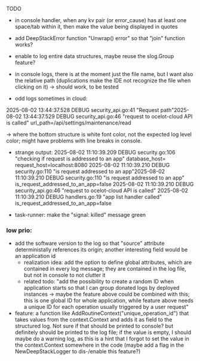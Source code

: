 TODO

* in console handler, when any kv pair (or error_cause) has at least one space/tab within it, then make the value being displayed in quotes

* add DeepStackError function "Unwrap() error" so that "join" function works?

* enable to log entire data structures, maybe reuse the slog.Group feature?

* in console logs, there is at the moment just the file name, but I want also the relative path (duplications make the IDE not recognize the file when clicking on it) -> should work, to be tested

* odd logs sometimes in cloud:

2025-08-02 13:44:37.528 DEBUG security_api.go:41 "Request path"2025-08-02 13:44:37.529 DEBUG security_api.go:46 "request to ocelot-cloud API is called"
url_path=/api/settings/maintenance/read

-> where the bottom structure is white font color, not the expected log level color; might have problems with line breaks in console.

* strange output:
  2025-08-02 11:10:39.209 DEBUG security.go:106 "checking if request is addressed to an app" database_host= request_host=localhost:8080
  2025-08-02 11:10:39.210 DEBUG security.go:110 "is request addressed to an app"2025-08-02 11:10:39.210 DEBUG security.go:110 "is request addressed to an app" is_request_addressed_to_an_app=false
  2025-08-02 11:10:39.210 DEBUG security_api.go:46 "request to ocelot-cloud API is called"
  2025-08-02 11:10:39.210 DEBUG handlers.go:19 "app list handler called"
  is_request_addressed_to_an_app=false

* task-runner: make the "signal: killed" message green

### low prio:

* add the software version to the log so that "source" attribute deterministally references its origin; another interesting field would be an application id
  * realization idea: add the option to define global attributes, which are contained in every log message; they are contained in the log file, but not in console to not clutter it
  * related todo: "add the possibility to create a random ID when application starts so that I can group donated logs by deployed instances -> maybe the feature above could be combined with this; this is one global ID for whole application, while feature above needs a unique ID for each operation usually triggered by a user request"
* feature: a function like AddRoutineContext("unique_operation_id") that takes values from the context.Context and adds it as field to the structured log. Not sure if that should be printed to console? but definitely should be printed to the log file; if the value is empty, I should maybe do a warning log, as this is a hint that I forgot to set the value in the context.Context somewhere in the code (maybe add a flag in the NewDeepStackLogger to dis-/enable this feature?)
